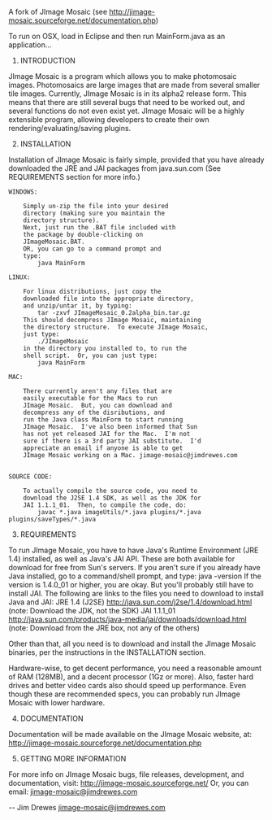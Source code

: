 A fork of JImage Mosaic (see http://jimage-mosaic.sourceforge.net/documentation.php)

To run on OSX, load in Eclipse and then run MainForm.java as an application...

1. INTRODUCTION

JImage Mosaic is a program which allows you to make photomosaic
images.  Photomosaics are large images that are made from several
smaller tile images.  Currently, JImage Mosaic is in its alpha2
release form.  This means that there are still several bugs that
need to be worked out, and several functions do not even exist
yet.  JImage Mosaic will be a highly extensible program, allowing
developers to create their own rendering/evaluating/saving
plugins.

2. INSTALLATION

Installation of JImage Mosaic is fairly simple, provided that
you have already downloaded the JRE and JAI packages from
java.sun.com (See REQUIREMENTS section for more info.)

	WINDOWS:
	
		Simply un-zip the file into your desired
		directory (making sure you maintain the
		directory structure).
		Next, just run the .BAT file included with
		the package by double-clicking on 
		JImageMosaic.BAT.
		OR, you can go to a command prompt and
		type:
			java MainForm

	LINUX:

		For linux distributions, just copy the
		downloaded file into the appropriate directory,
		and unzip/untar it, by typing:
			tar -zxvf JImageMosaic_0.2alpha_bin.tar.gz
		This should decompress JImage Mosaic, maintaining
		the directory structure.  To execute JImage Mosaic,
		just type:
			./JImageMosaic
		in the directory you installed to, to run the
		shell script.  Or, you can just type:
			java MainForm		

	MAC:
		
		There currently aren't any files that are
		easily executable for the Macs to run
		JImage Mosaic.  But, you can download and
		decompress any of the disributions, and
		run the Java class MainForm to start running
		JImage Mosaic.  I've also been informed that Sun
		has not yet released JAI for the Mac.  I'm not
		sure if there is a 3rd party JAI substitute.  I'd
		appreciate an email if anyone is able to get
		JImage Mosaic working on a Mac. jimage-mosaic@jimdrewes.com


	SOURCE CODE:

		To actually compile the source code, you need to
		download the J2SE 1.4 SDK, as well as the JDK for
		JAI 1.1.1_01.  Then, to compile the code, do:
			javac *.java imageUtils/*.java plugins/*.java plugins/saveTypes/*.java

3. REQUIREMENTS

To run JImage Mosaic, you have to have Java's Runtime
Environment (JRE 1.4) installed, as well as Java's JAI
API.  These are both available for download for free from
Sun's servers.  If you aren't sure if you already have Java
installed, go to a command/shell prompt, and type:
	java -version
If the version is 1.4.0_01 or higher, you are okay.  But you'll
probably still have to install JAI.  The following are links
to the files you need to download to install Java and JAI:
	JRE 1.4 (J2SE)
		http://java.sun.com/j2se/1.4/download.html
			(note:  Download the JDK, not the SDK)
	JAI 1.1.1_01
		http://java.sun.com/products/java-media/jai/downloads/download.html
			(note: Download from the JRE box, not any of the others)

Other than that, all you need is to download and install the JImage Mosaic
binaries, per the instructions in the INSTALLATION section.

Hardware-wise, to get decent performance, you need a reasonable amount of RAM
(128MB), and a decent processor (1Gz or more).  Also, faster hard drives and
better video cards also should speed up performance.  Even though these are
recommended specs, you can probably run JImage Mosaic with lower hardware.

4. DOCUMENTATION

Documentation will be made available on the JImage Mosaic website, at:
	http://jimage-mosaic.sourceforge.net/documentation.php

5. GETTING MORE INFORMATION

For more info on JImage Mosaic bugs, file releases, development, and documentation,
visit:
	http://jimage-mosaic.sourceforge.net/
Or, you can email:
	jimage-mosaic@jimdrewes.com
	
--
Jim Drewes
jimage-mosaic@jimdrewes.com

